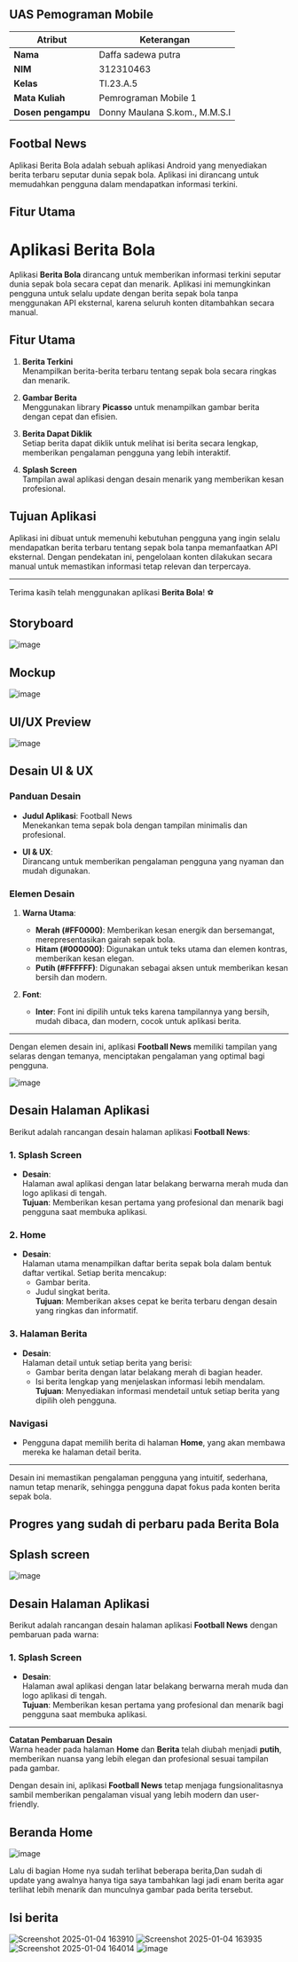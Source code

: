 ## UAS Pemograman Mobile

| Atribut         | Keterangan          |
| --------------- | ------------------- |
| **Nama**        | Daffa sadewa putra       |
| **NIM**         | 312310463           |
| **Kelas**       | TI.23.A.5           |
| **Mata Kuliah** | Pemrograman Mobile 1 |
| **Dosen pengampu** | Donny Maulana S.kom., M.M.S.I |

## Footbal News
Aplikasi Berita Bola adalah sebuah aplikasi Android yang menyediakan berita terbaru seputar dunia sepak bola. Aplikasi ini dirancang untuk memudahkan pengguna dalam mendapatkan informasi terkini.

## Fitur Utama
# Aplikasi Berita Bola

Aplikasi **Berita Bola** dirancang untuk memberikan informasi terkini seputar dunia sepak bola secara cepat dan menarik. Aplikasi ini memungkinkan pengguna untuk selalu update dengan berita sepak bola tanpa menggunakan API eksternal, karena seluruh konten ditambahkan secara manual.

## Fitur Utama

1. **Berita Terkini**  
   Menampilkan berita-berita terbaru tentang sepak bola secara ringkas dan menarik.

2. **Gambar Berita**  
   Menggunakan library **Picasso** untuk menampilkan gambar berita dengan cepat dan efisien.

3. **Berita Dapat Diklik**  
   Setiap berita dapat diklik untuk melihat isi berita secara lengkap, memberikan pengalaman pengguna yang lebih interaktif.

4. **Splash Screen**  
   Tampilan awal aplikasi dengan desain menarik yang memberikan kesan profesional.

## Tujuan Aplikasi
Aplikasi ini dibuat untuk memenuhi kebutuhan pengguna yang ingin selalu mendapatkan berita terbaru tentang sepak bola tanpa memanfaatkan API eksternal. Dengan pendekatan ini, pengelolaan konten dilakukan secara manual untuk memastikan informasi tetap relevan dan terpercaya.

---

Terima kasih telah menggunakan aplikasi **Berita Bola**! ⚽



## Storyboard
![image](https://github.com/user-attachments/assets/a63cb758-a77a-4e0d-b90c-e6a41150090a)

## Mockup
![image](https://github.com/user-attachments/assets/b993b2dd-7860-4d63-86d8-af5a21963d38)

## UI/UX Preview
![image](https://github.com/user-attachments/assets/3ab04223-7092-4310-b8e2-0861710a15b9)
## Desain UI & UX

### Panduan Desain

- **Judul Aplikasi**: Football News  
  Menekankan tema sepak bola dengan tampilan minimalis dan profesional.

- **UI & UX**:  
  Dirancang untuk memberikan pengalaman pengguna yang nyaman dan mudah digunakan.

### Elemen Desain

1. **Warna Utama**:  
   - **Merah (#FF0000)**: Memberikan kesan energik dan bersemangat, merepresentasikan gairah sepak bola.  
   - **Hitam (#000000)**: Digunakan untuk teks utama dan elemen kontras, memberikan kesan elegan.  
   - **Putih (#FFFFFF)**: Digunakan sebagai aksen untuk memberikan kesan bersih dan modern.

2. **Font**:  
   - **Inter**: Font ini dipilih untuk teks karena tampilannya yang bersih, mudah dibaca, dan modern, cocok untuk aplikasi berita.

---

Dengan elemen desain ini, aplikasi **Football News** memiliki tampilan yang selaras dengan temanya, menciptakan pengalaman yang optimal bagi pengguna.

![image](https://github.com/user-attachments/assets/26112a57-1d7d-4434-b0be-0ed249b747f2)
## Desain Halaman Aplikasi

Berikut adalah rancangan desain halaman aplikasi **Football News**:

### 1. **Splash Screen**
- **Desain**:  
  Halaman awal aplikasi dengan latar belakang berwarna merah muda dan logo aplikasi di tengah.  
  **Tujuan**: Memberikan kesan pertama yang profesional dan menarik bagi pengguna saat membuka aplikasi.

### 2. **Home**
- **Desain**:  
  Halaman utama menampilkan daftar berita sepak bola dalam bentuk daftar vertikal. Setiap berita mencakup:  
  - Gambar berita.  
  - Judul singkat berita.  
  **Tujuan**: Memberikan akses cepat ke berita terbaru dengan desain yang ringkas dan informatif.

### 3. **Halaman Berita**
- **Desain**:  
  Halaman detail untuk setiap berita yang berisi:  
  - Gambar berita dengan latar belakang merah di bagian header.  
  - Isi berita lengkap yang menjelaskan informasi lebih mendalam.  
  **Tujuan**: Menyediakan informasi mendetail untuk setiap berita yang dipilih oleh pengguna.

### Navigasi
- Pengguna dapat memilih berita di halaman **Home**, yang akan membawa mereka ke halaman detail berita.

---

Desain ini memastikan pengalaman pengguna yang intuitif, sederhana, namun tetap menarik, sehingga pengguna dapat fokus pada konten berita sepak bola.


## Progres yang sudah di perbaru pada Berita Bola
## Splash screen
![image](https://github.com/user-attachments/assets/e6bf532a-c0da-4555-88b0-68eabcd0daeb)

## Desain Halaman Aplikasi

Berikut adalah rancangan desain halaman aplikasi **Football News** dengan pembaruan pada warna:

### 1. **Splash Screen**
- **Desain**:  
  Halaman awal aplikasi dengan latar belakang berwarna merah muda dan logo aplikasi di tengah.  
  **Tujuan**: Memberikan kesan pertama yang profesional dan menarik bagi pengguna saat membuka aplikasi.

---

**Catatan Pembaruan Desain**  
Warna header pada halaman **Home** dan **Berita** telah diubah menjadi **putih**, memberikan nuansa yang lebih elegan dan profesional sesuai tampilan pada gambar.

Dengan desain ini, aplikasi **Football News** tetap menjaga fungsionalitasnya sambil memberikan pengalaman visual yang lebih modern dan user-friendly.


## Beranda Home
![image](https://github.com/user-attachments/assets/c805c755-005d-4bf8-8047-89cc1e60caba)

Lalu di bagian Home nya sudah terlihat beberapa berita,Dan sudah di update yang awalnya hanya tiga saya tambahkan lagi jadi enam berita agar terlihat lebih menarik dan munculnya gambar pada berita tersebut.

## Isi berita
![Screenshot 2025-01-04 163910](https://github.com/user-attachments/assets/7ddf25aa-ce56-4e27-834e-c13dd568f149)
![Screenshot 2025-01-04 163935](https://github.com/user-attachments/assets/3314c739-5b04-4eb0-a715-648ca5b6d778)
![Screenshot 2025-01-04 164014](https://github.com/user-attachments/assets/dfcfa257-421e-45aa-a3a1-3a315447f180)
![image](https://github.com/user-attachments/assets/88297b62-b9ee-42a7-b210-05759a3af384)










